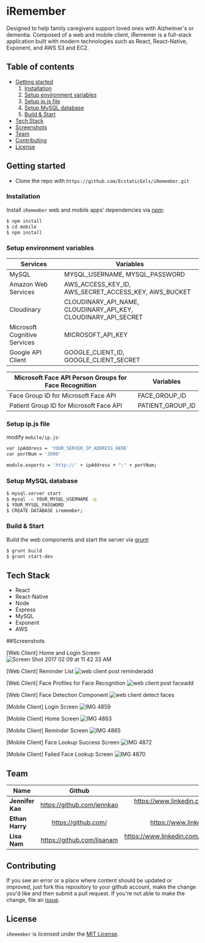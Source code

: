 # iRemember
Designed to help family caregivers support loved ones with Alzheimer's or dementia. Composed of a web and mobile client, iRememer is a full-stack application built with modern technologies such as React, React-Native, Exponent, and AWS S3 and EC2.

## Table of contents
* [Getting started](#getting-started)
  1. [Installation](#installation)
  2. [Setup environment variables](#setup-environment-variables)
  3. [Setup ip.js file](#setup-ip.js-file)
  4. [Setup MySQL database](#setup-mysql-database)
  5. [Build & Start](#build&start)
* [Tech Stack](#requirements)
* [Screenshots](#screenshots)
* [Team](#team)
* [Contributing](#contributing)
* [License](#license)

## Getting started

* Clone the repo with `https://github.com/EcstaticEels/iRemember.git`

### Installation

Install `iRemember` web and mobile apps' dependencies via [npm](http://www.npmjs.com/):

```bash
$ npm install
$ cd mobile
$ npm install
```

### Setup environment variables

| Services | Variables |
| ------------- | ------------- |
| MySQL | MYSQL_USERNAME, MYSQL_PASSWORD  |
| Amazon Web Services | AWS_ACCESS_KEY_ID, AWS_SECRET_ACCESS_KEY, AWS_BUCKET  |
| Cloudinary | CLOUDINARY_API_NAME, CLOUDINARY_API_KEY, CLOUDINARY_API_SECRET |
| Microsoft Cognitive Services | MICROSOFT_API_KEY |
| Google API Client | GOOGLE_CLIENT_ID, GOOGLE_CLIENT_SECRET |



| Microsoft Face API Person Groups for Face Recognition | Variables |
| ------------- | ------------- |
| Face Group ID for Microsoft Face API | FACE_GROUP_ID |
| Patient Group ID for Microsoft Face API | PATIENT_GROUP_ID |


### Setup ip.js file

modify `mobile/ip.js`:

```bash
var ipAddress = 'YOUR_SERVER_IP_ADDRESS_HERE'
var portNum = '3000'

module.exports = 'http://' + ipAddress + ":" + portNum;
```

### Setup MySQL database

```bash
$ mysql.server start
$ mysql -u YOUR_MYSQL_USERNAME -p
$ YOUR_MYSQL_PASSWORD
$ CREATE DATABASE iremember;
```

### Build & Start

Build the web components and start the server via [grunt](http://gruntjs.com/):

```bash
$ grunt build
$ grunt start-dev
```

## Tech Stack

- React
- React-Native
- Node
- Express
- MySQL
- Exponent
- AWS

##Screenshots

[Web Client] Home and Login Screen
<img src="https://image.ibb.co/fS4pMF/Screen_Shot_2017_02_09_at_11_42_33_AM.png" alt="Screen Shot 2017 02 09 at 11 42 33 AM" border="0" />

[Web Client] Reminder List
<img src="https://image.ibb.co/jFRu5a/web_client_post_reminderadd.png" alt="web client post reminderadd" border="0" />

[Web Client] Face Profiles for Face Recognition
<img src="https://image.ibb.co/f67Z5a/web_client_post_faceadd.png" alt="web client post faceadd" border="0" />

[Web Client] Face Detection Component
<img src="https://image.ibb.co/kkWSQa/web_client_detect_faces.png" alt="web client detect faces" border="0" />

[Mobile Client] Login Screen
<img src="https://image.ibb.co/byfAdv/IMG_4859.png" alt="IMG 4859" border="0" />

[Mobile Client] Home Screen
<img src="https://image.ibb.co/d7JwJv/IMG_4863.png" alt="IMG 4863" border="0" />

[Mobile Client] Reminder Screen
<img src="https://image.ibb.co/dMBGJv/IMG_4865.png" alt="IMG 4865" border="0" />

[Mobile Client] Face Lookup Success Screen
<img src="https://image.ibb.co/iBE3yv/IMG_4872.png" alt="IMG 4872" border="0" />

[Mobile Client] Failed Face Lookup Screen
<img src="https://image.ibb.co/jrR5BF/IMG_4870.png" alt="IMG 4870" border="0" />

## Team

| Name        | Github           | LinkedIn  |
| ------------- |:-------------:| -----:|
| **Jennifer Kao**      | https://github.com/jennkao | https://www.linkedin.com/in/jenn-kao |
| **Ethan Harry**      | https://github.com/   | https://www.linkedin.com/in/ |
| **Lisa Nam** | https://github.com/lisanam      |   https://www.linkedin.com/in/lisanam-js  |

## Contributing

If you see an error or a place where content should be updated or improved, just fork this repository to your github account, make the change you'd like and then submit a pull request. If you're not able to make the change, file an [issue](https://github.com/EcstaticEels/iRemember/issues/new).

## License

`iRemember` is licensed under the [MIT License](http://opensource.org/licenses/MIT).

